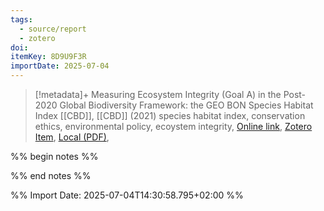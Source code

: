 ```yaml
---
tags:
  - source/report
  - zotero
doi: 
itemKey: 8D9U9F3R
importDate: 2025-07-04
---
```

>[!metadata]+
> Measuring Ecosystem Integrity (Goal A) in the Post-2020 Global Biodiversity Framework: the GEO BON Species Habitat Index
> [[CBD]], 
> [[CBD]] (2021)
> species habitat index, conservation ethics, environmental policy, ecoystem integrity, 
> [Online link](https://www.cbd.int/doc/c/2397/5133/3ce87fa6c735a7bf1cafb905/wg2020-03-inf-06-en.pdf), [Zotero Item](zotero://select/library/items/8D9U9F3R), [Local (PDF)](file://C:/Users/aburg/Documents/references/zotero/storage/8BJAEJ4R/_MeasuringEcosystem.pdf), 

%% begin notes %%

%% end notes %%

%% Import Date: 2025-07-04T14:30:58.795+02:00 %%
